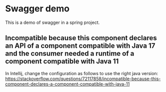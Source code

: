 # Swagger demo

This is a demo of swagger in a spring project.

## Incompatible because this component declares an API of a component compatible with Java 17 and the consumer needed a runtime of a component compatible with Java 11

In Intellij, change the configuration as follows to use the right java version: https://stackoverflow.com/questions/72117858/incompatible-because-this-component-declares-a-component-compatible-with-java-11